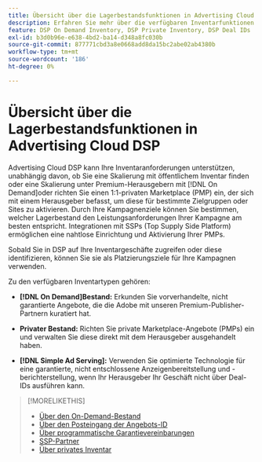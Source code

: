 ```yaml
---
title: Übersicht über die Lagerbestandsfunktionen in Advertising Cloud DSP
description: Erfahren Sie mehr über die verfügbaren Inventarfunktionen.
feature: DSP On Demand Inventory, DSP Private Inventory, DSP Deal IDs
exl-id: b3d0b96e-e638-4bd2-ba14-d348a8fc030b
source-git-commit: 877771cbd3a8e0668add8da15bc2abe02ab4380b
workflow-type: tm+mt
source-wordcount: '186'
ht-degree: 0%

---
```


# Übersicht über die Lagerbestandsfunktionen in Advertising Cloud DSP

Advertising Cloud DSP kann Ihre Inventaranforderungen unterstützen, unabhängig davon, ob Sie eine Skalierung mit öffentlichem Inventar finden oder eine Skalierung unter Premium-Herausgebern mit [!DNL On Demand]oder richten Sie einen 1:1-privaten Marketplace (PMP) ein, der sich mit einem Herausgeber befasst, um diese für bestimmte Zielgruppen oder Sites zu aktivieren. Durch Ihre Kampagnenziele können Sie bestimmen, welcher Lagerbestand den Leistungsanforderungen Ihrer Kampagne am besten entspricht. Integrationen mit SSPs (Top Supply Side Platform) ermöglichen eine nahtlose Einrichtung und Aktivierung Ihrer PMPs.

Sobald Sie in DSP auf Ihre Inventargeschäfte zugreifen oder diese identifizieren, können Sie sie als Platzierungsziele für Ihre Kampagnen verwenden.

Zu den verfügbaren Inventartypen gehören:

* **[!DNL On Demand]Bestand:** Erkunden Sie vorverhandelte, nicht garantierte Angebote, die die Adobe mit unseren Premium-Publisher-Partnern kuratiert hat.

* **Privater Bestand:** Richten Sie private Marketplace-Angebote (PMPs) ein und verwalten Sie diese direkt mit dem Herausgeber ausgehandelt haben.

* **[!DNL Simple Ad Serving]:** Verwenden Sie optimierte Technologie für eine garantierte, nicht entschlossene Anzeigenbereitstellung und -berichterstellung, wenn Ihr Herausgeber Ihr Geschäft nicht über Deal-IDs ausführen kann.

>[!MORELIKETHIS]
>
>* [Über den On-Demand-Bestand](on-demand-inventory-about.md)
>* [Über den Posteingang der Angebots-ID](deal-id-inbox-about.md)
>* [Über programmatische Garantievereinbarungen](programmatic-guaranteed-about.md)
>* [SSP-Partner](ssp-partners.md)
>* [Über privates Inventar](private-inventory-about.md)

